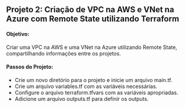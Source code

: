 ## Projeto 2: Criação de VPC na AWS e VNet na Azure com Remote State utilizando Terraform

#### Objetivo: 
Criar uma VPC na AWS e uma VNet na Azure utilizando Remote State, compartilhando informações entre os projetos.

#### Passos do Projeto:

- Crie um novo diretório para o projeto e inicie um arquivo main.tf.
- Crie um arquivo variables.tf com as variáveis necessárias.
- Configure o arquivo terraform.tfvars com as variáveis apropriadas.
- Adicione um arquivo outputs.tf para definir os outputs.
